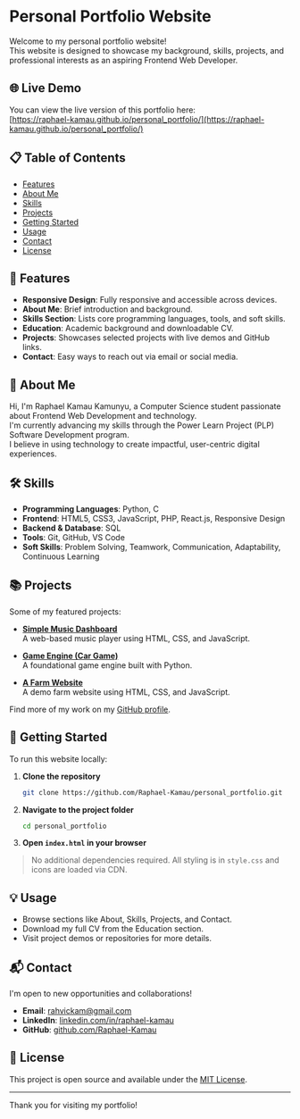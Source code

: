 # Personal Portfolio Website

Welcome to my personal portfolio website!  
This website is designed to showcase my background, skills, projects, and professional interests as an aspiring Frontend Web Developer.

## 🌐 Live Demo

You can view the live version of this portfolio here:  
[https://raphael-kamau.github.io/personal_portfolio/](https://raphael-kamau.github.io/personal_portfolio/)

## 📋 Table of Contents

- [Features](#features)
- [About Me](#about-me)
- [Skills](#skills)
- [Projects](#projects)
- [Getting Started](#getting-started)
- [Usage](#usage)
- [Contact](#contact)
- [License](#license)

## 🚀 Features

- **Responsive Design**: Fully responsive and accessible across devices.
- **About Me**: Brief introduction and background.
- **Skills Section**: Lists core programming languages, tools, and soft skills.
- **Education**: Academic background and downloadable CV.
- **Projects**: Showcases selected projects with live demos and GitHub links.
- **Contact**: Easy ways to reach out via email or social media.

## 👤 About Me

Hi, I'm Raphael Kamau Kamunyu, a Computer Science student passionate about Frontend Web Development and technology.  
I'm currently advancing my skills through the Power Learn Project (PLP) Software Development program.  
I believe in using technology to create impactful, user-centric digital experiences.

## 🛠️ Skills

- **Programming Languages**: Python, C
- **Frontend**: HTML5, CSS3, JavaScript, PHP, React.js, Responsive Design
- **Backend & Database**: SQL
- **Tools**: Git, GitHub, VS Code
- **Soft Skills**: Problem Solving, Teamwork, Communication, Adaptability, Continuous Learning

## 📚 Projects

Some of my featured projects:

- **[Simple Music Dashboard](https://raphael-kamau.github.io/music_dashboard/)**  
  A web-based music player using HTML, CSS, and JavaScript.

- **[Game Engine (Car Game)](https://raphael-kamau.github.io/game_engine/)**  
  A foundational game engine built with Python.

- **[A Farm Website](https://raphael-kamau.github.io/farm/)**  
  A demo farm website using HTML, CSS, and JavaScript.

Find more of my work on my [GitHub profile](https://github.com/Raphael-Kamau).

## 🚦 Getting Started

To run this website locally:

1. **Clone the repository**
   ```bash
   git clone https://github.com/Raphael-Kamau/personal_portfolio.git
   ```
2. **Navigate to the project folder**
   ```bash
   cd personal_portfolio
   ```
3. **Open `index.html` in your browser**

> No additional dependencies required. All styling is in `style.css` and icons are loaded via CDN.

## 💡 Usage

- Browse sections like About, Skills, Projects, and Contact.
- Download my full CV from the Education section.
- Visit project demos or repositories for more details.

## 📬 Contact

I'm open to new opportunities and collaborations!  
- **Email**: [rahvickam@gmail.com](mailto:rahvickam@gmail.com?subject=Inquiring%20from%20Portfolio%20Website)
- **LinkedIn**: [linkedin.com/in/raphael-kamau](https://www.linkedin.com/in/raphael-kamau)
- **GitHub**: [github.com/Raphael-Kamau](https://github.com/Raphael-Kamau)

## 📝 License

This project is open source and available under the [MIT License](LICENSE).

---

Thank you for visiting my portfolio!
